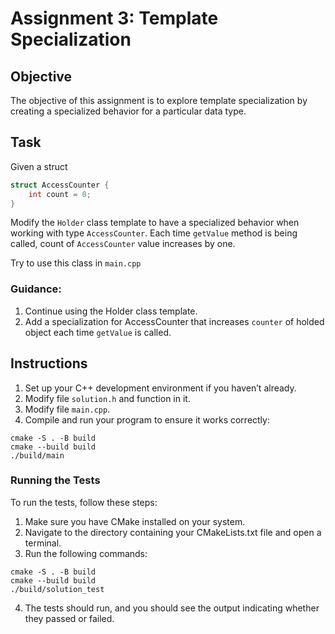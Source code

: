 # Assignment 3: Template Specialization

## Objective
The objective of this assignment is to explore template specialization by creating a specialized behavior for a particular data type.

## Task
Given a struct
```cpp
struct AccessCounter {
    int count = 0;
}
```

Modify the `Holder` class template to have a specialized behavior when working with type `AccessCounter`. Each time `getValue` method is being called, count of `AccessCounter` value increases by one.

Try to use this class in `main.cpp`

### Guidance:

1. Continue using the Holder class template.
2. Add a specialization for AccessCounter that increases `counter` of holded object each time `getValue` is called.

## Instructions
1. Set up your C++ development environment if you haven’t already.
2. Modify file `solution.h` and function in it.
3. Modify file `main.cpp`.
4. Compile and run your program to ensure it works correctly:
```shell
cmake -S . -B build
cmake --build build
./build/main
```

### Running the Tests
To run the tests, follow these steps:

1. Make sure you have CMake installed on your system.
2. Navigate to the directory containing your CMakeLists.txt file and open a terminal.
3. Run the following commands:
```shell
cmake -S . -B build
cmake --build build
./build/solution_test
```
4. The tests should run, and you should see the output indicating whether they passed or failed.

